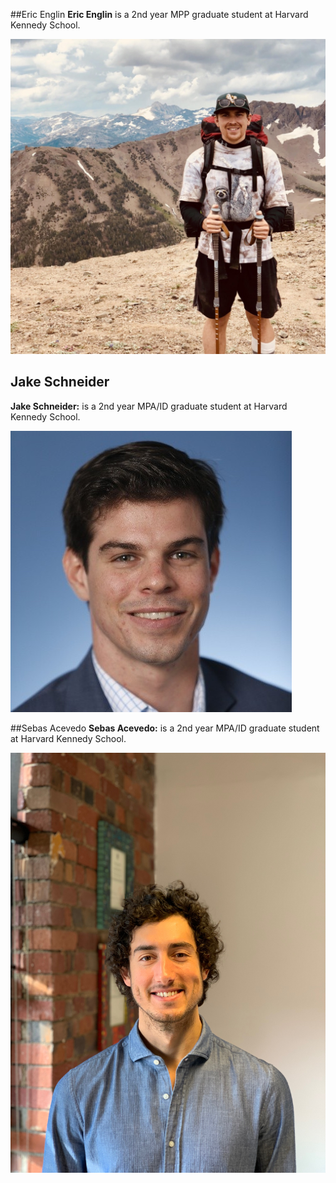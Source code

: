 
##Eric Englin
**Eric Englin** is a 2nd year MPP graduate student at Harvard Kennedy School.

<img src="./../images/eric-englin.jpg?raw=true"/>

## Jake Schneider
**Jake Schneider:** is a 2nd year MPA/ID graduate student at Harvard Kennedy School.

<img src="./../images/jake-schneider.jpeg?raw=true"/>

##Sebas Acevedo
**Sebas Acevedo:** is a 2nd year MPA/ID graduate student at Harvard Kennedy School.

<img src="./../images/sebas.jpg?raw=true"/>
